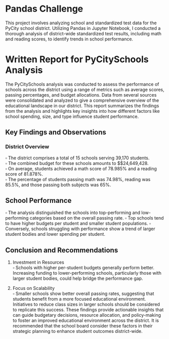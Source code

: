 # Pandas Challenge

This project involves analyzing school and standardized test data for the PyCity school district. Utilizing Pandas in Jupyter Notebook, I conducted a thorough analysis of district-wide standardized test results, including math and reading scores, to identify trends in school performance. 

# Written Report for PyCitySchools Analysis

The PyCitySchools analysis was conducted to assess the performance of schools across the district using a range of metrics such as average scores, passing percentages, and budget allocations. Data from several sources were consolidated and analyzed to give a comprehensive overview of the educational landscape in our district. This report summarizes the findings from the analysis and highlights key insights into how different factors like school spending, size, and type influence student performance.

## Key Findings and Observations

### District Overview<br>
:white_small_square: The district comprises a total of 15 schools serving 39,170 students.<br>
:white_small_square: The combined budget for these schools amounts to $$24,649,428.<br>
:white_small_square: On average, students achieved a math score of 78.985% and a reading score of 81.878%.<br>
:white_small_square: The percentage of students passing math was 74.98%, reading was 85.5%, and those passing both subjects was 65%.<br>

## School Performance<br>
:white_small_square: The analysis distinguished the schools into top-performing and low-performing categories based on the overall passing rate.
:white_small_square: Top schools tend to have higher budgets per student and smaller student populations.
:white_small_square: Conversely, schools struggling with performance show a trend of larger student bodies and lower spending per student.

## Conclusion and Recommendations

1. Investment in Resources<br>
:white_small_square: Schools with higher per-student budgets generally perform better. Increasing funding to lower-performing schools, particularly those with larger student bodies, could help bridge the performance gap.

2. Focus on Scalability<br>
:white_small_square: Smaller schools show better overall passing rates, suggesting that students benefit from a more focused educational environment. Initiatives to reduce class sizes in larger schools should be considered to replicate this success.
These findings provide actionable insights that can guide budgetary decisions, resource allocation, and policy-making to foster an improved educational environment across the district. It is recommended that the school board consider these factors in their strategic planning to enhance student outcomes district-wide.
